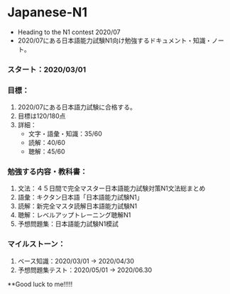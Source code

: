 # Japanese-N1 
- Heading to the N1 contest 2020/07
- 2020/07にある日本語能力試験N1向け勉強するドキュメント・知識・ノート。

### スタート：2020/03/01

### 目標：
1. 2020/07にある日本語力試験に合格する。
2. 目標は120/180点
3. 詳細：
   - 文字・語彙・知識：35/60
   - 読解：40/60
   - 聴解：45/60

### 勉強する内容・教科書：
1. 文法：４５日間で完全マスター日本語能力試験対策N1文法総まとめ
2. 語彙：キクタン日本語「日本語能力試験N1」
3. 読解：新完全マスタ読解日本語能力試験N1
4. 聴解：レベルアップトレーニング聴解N1
5. 予想問題集：日本語能力試験N1模試

### マイルストーン：
1. ベース知識：2020/03/01 -> 2020/04/30
2. 予想問題集テスト：2020/05/01 -> 2020/06.30

**Good luck to me!!!!!
